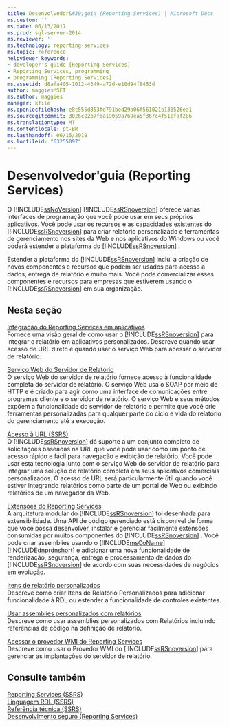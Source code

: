 ```yaml
---
title: Desenvolvedor&#39;guia (Reporting Services) | Microsoft Docs
ms.custom: ''
ms.date: 06/13/2017
ms.prod: sql-server-2014
ms.reviewer: ''
ms.technology: reporting-services
ms.topic: reference
helpviewer_keywords:
- developer's guide [Reporting Services]
- Reporting Services, programming
- programming [Reporting Services]
ms.assetid: d8afa405-1012-4349-a72d-e10d94f8453d
author: maggiesMSFT
ms.author: maggies
manager: kfile
ms.openlocfilehash: e8c555d853fd791bed29a06f561021b138526ea1
ms.sourcegitcommit: 3026c22b7fba19059a769ea5f367c4f51efaf286
ms.translationtype: MT
ms.contentlocale: pt-BR
ms.lasthandoff: 06/15/2019
ms.locfileid: "63255097"
---
```

# <a name="developer39s-guide-reporting-services"></a>Desenvolvedor&#39;guia (Reporting Services)
  O [!INCLUDE[ssNoVersion](../includes/ssnoversion-md.md)] [!INCLUDE[ssRSnoversion](../includes/ssrsnoversion-md.md)] oferece várias interfaces de programação que você pode usar em seus próprios aplicativos. Você pode usar os recursos e as capacidades existentes do [!INCLUDE[ssRSnoversion](../includes/ssrsnoversion-md.md)] para criar relatório personalizado e ferramentas de gerenciamento nos sites da Web e nos aplicativos do Windows ou você poderá estender a plataforma do [!INCLUDE[ssRSnoversion](../includes/ssrsnoversion-md.md)] .  
  
 Estender a plataforma do [!INCLUDE[ssRSnoversion](../includes/ssrsnoversion-md.md)] inclui a criação de novos componentes e recursos que podem ser usados para acesso a dados, entrega de relatório e muito mais. Você pode comercializar esses componentes e recursos para empresas que estiverem usando o [!INCLUDE[ssRSnoversion](../includes/ssrsnoversion-md.md)] em sua organização.  
  
## <a name="in-this-section"></a>Nesta seção  
 [Integração do Reporting Services em aplicativos](application-integration/integrating-reporting-services-into-applications.md)  
 Fornece uma visão geral de como usar o [!INCLUDE[ssRSnoversion](../includes/ssrsnoversion-md.md)] para integrar o relatório em aplicativos personalizados. Descreve quando usar acesso de URL direto e quando usar o serviço Web para acessar o servidor de relatório.  
  
 [Serviço Web do Servidor de Relatório](report-server-web-service/report-server-web-service.md)  
 O serviço Web do servidor de relatório fornece acesso à funcionalidade completa do servidor de relatório. O serviço Web usa o SOAP por meio de HTTP e é criado para agir como uma interface de comunicações entre programas cliente e o servidor de relatório. O serviço Web e seus métodos expõem a funcionalidade do servidor de relatório e permite que você crie ferramentas personalizadas para qualquer parte do ciclo e vida do relatório do gerenciamento até a execução.  
  
 [Acesso à URL &#40;SSRS&#41;](url-access-ssrs.md)  
 O [!INCLUDE[ssRSnoversion](../includes/ssrsnoversion-md.md)] dá suporte a um conjunto completo de solicitações baseadas na URL que você pode usar como um ponto de acesso rápido e fácil para navegação e exibição de relatório. Você pode usar esta tecnologia junto com o serviço Web do servidor de relatório para integrar uma solução de relatório completa em seus aplicativos comerciais personalizados. O acesso de URL será particularmente útil quando você estiver integrando relatórios como parte de um portal de Web ou exibindo relatórios de um navegador da Web.  
  
 [Extensões do Reporting Services](extensions/reporting-services-extensions.md)  
 A arquitetura modular do [!INCLUDE[ssRSnoversion](../includes/ssrsnoversion-md.md)] foi desenhada para extensibilidade. Uma API de código gerenciado está disponível de forma que você possa desenvolver, instalar e gerenciar facilmente extensões consumidas por muitos componentes do [!INCLUDE[ssRSnoversion](../includes/ssrsnoversion-md.md)] . Você pode criar assemblies usando o [!INCLUDE[msCoName](../includes/msconame-md.md)] [!INCLUDE[dnprdnshort](../includes/dnprdnshort-md.md)] e adicionar uma nova funcionalidade de renderização, segurança, entrega e processamento de dados do [!INCLUDE[ssRSnoversion](../includes/ssrsnoversion-md.md)] de acordo com suas necessidades de negócios em evolução.  
  
 [Itens de relatório personalizados](custom-report-items/custom-report-items.md)  
 Descreve como criar Itens de Relatório Personalizados para adicionar funcionalidade à RDL ou estender a funcionalidade de controles existentes.  
  
 [Usar assemblies personalizados com relatórios](custom-assemblies/using-custom-assemblies-with-reports.md)  
 Descreve como usar assemblies personalizados com Relatórios incluindo referências de código na definição de relatório.  
  
 [Acessar o provedor WMI do Reporting Services](tools/access-the-reporting-services-wmi-provider.md)  
 Descreve como usar o Provedor WMI do [!INCLUDE[ssRSnoversion](../includes/ssrsnoversion-md.md)] para gerenciar as implantações do servidor de relatório.  
  
## <a name="see-also"></a>Consulte também  
 [Reporting Services &#40;SSRS&#41;](create-deploy-and-manage-mobile-and-paginated-reports.md)   
 [Linguagem RDL &#40;SSRS&#41;](reports/report-definition-language-ssrs.md)   
 [Referência técnica &#40;SSRS&#41;](technical-reference-ssrs.md)   
 [Desenvolvimento seguro &#40;Reporting Services&#41;](extensions/secure-development/secure-development-reporting-services.md)  
  
  
